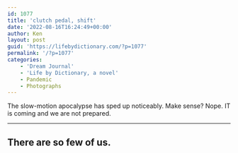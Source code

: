 ```yaml
---
id: 1077
title: 'clutch pedal, shift'
date: '2022-08-16T16:24:49+00:00'
author: Ken
layout: post
guid: 'https://lifebydictionary.com/?p=1077'
permalink: '/?p=1077'
categories:
    - 'Dream Journal'
    - 'Life by Dictionary, a novel'
    - Pandemic
    - Photographs
---
```


The slow-motion apocalypse has sped up noticeably. Make sense? Nope. IT is coming and we are not prepared.

- - - - - -

## There are so few of us.